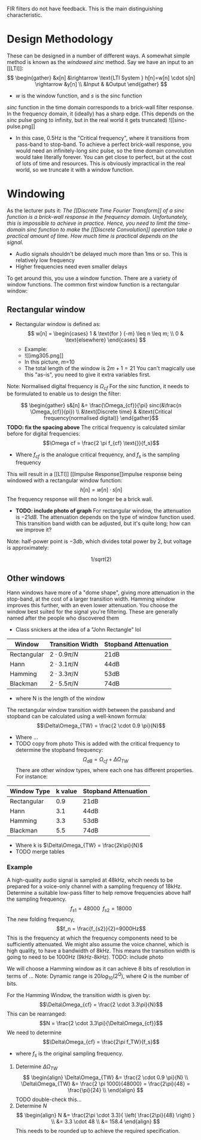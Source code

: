FIR filters do not have feedback. This is the main distinguishing characteristic.

# Design Methodology
These can be designed in a number of different ways. A somewhat simple method is known as the *windowed sinc* method.
Say we have an input to an [[LTI]]:
$$
\begin{gather}
	&x[n] &\rightarrow \text{LTI System } h[n]=w[n] \cdot s[n] \rightarrow &y[n] \\
	&Input & &Output
\end{gather}
$$
- $w$ is the window function, and $s$ is the sinc function

$sinc$ function in the time domain corresponds to a brick-wall filter response. In the frequency domain, it (ideally) has a sharp edge. (This depends on the $sinc$ pulse going to infinity, but in the real world it gets truncated)
![[sinc-pulse.png]]
- In this case, 0.5Hz is the "Critical frequency", where it transitions from pass-band to stop-band.
To achieve a perfect brick-wall response, you would need an infinitely-long $sinc$ pulse, so the time domain convolution would take literally forever. You can get close to perfect, but at the cost of lots of time and resources. This is obviously impractical in the real world, so we truncate it with a window function.

# Windowing
As the lecturer puts it: *The [[Discrete Time Fourier Transform]] of a $sinc$ function is a brick-wall response in the frequency domain. Unfortunately, this is impossible to achieve in practice. Hence, you need to limit the time-domain $sinc$ function to make the [[Discrete Convolution]] operation take a practical amount of time. How much time is practical depends on the signal.*
- Audio signals shouldn't be delayed much more than 1ms or so. This is relatively low frequency
- Higher frequencies need even smaller delays

To get around this, you use a window function. There are a variety of window functions. The common first window function is a rectangular window:
## Rectangular window
- Rectangular window is defined as:
$$
w[n] =
\begin{cases}
	1 & \text{for } {-m} \leq n \leq m; \\
	0         & \text{elsewhere}
\end{cases}
$$
	- Example:
	- ![[img305.png]]
	- In this picture, $m$=10
	- The total length of the window is $2m+1 = 21$
You can't magically use this "as-is", you need to give it extra variables first.

Note: Normalised digital frequency is $\Omega_{cf}$
For the $sinc$ function, it needs to be formulated to enable us to design the filter:

$$
\begin{gather}
	s&[n] &= \frac{\Omega_{cf}}{\pi} sinc(&\frac{n \Omega_{cf}}{pi}) \\
	&\text{Discrete time} & &\text{Critical frequency(normalised digital)}
\end{gather}$$
**TODO: fix the spacing above**
The critical frequency is calculated similar before for digital frequencies:
$$\Omega cf = \frac{2 \pi f_{cf} \text{}}{f_s}$$
- Where $f_{cf}$ is the analogue critical frequency, and $f_s$ is the sampling frequency

This will result in a [[LTI]] [[Impulse Response]]impulse response being windowed with a rectangular window function:
$$h[n] = w[n] \cdot s[n]$$
The frequency response will then no longer be a brick wall.
- **TODO: include photo of graph**
For rectangular window, the attenuation is $-21dB$. The attenuation depends on the type of window function used. This transition band width can be adjusted, but it's quite long; how can we improve it?

Note: half-power point is $-3db$, which divides total power by 2, but voltage is approximately:
```math
1/sqrt(2)
```


## Other windows
Hann windows have more of a "dome shape", giving more attenuation in the stop-band, at the cost of a larger transition width. Hamming window improves this further, with an even lower attenuation. You choose the window best suited for the signal you're filtering.
These are generally named after the people who discovered them
- Class snickers at the idea of a "John Rectangle" lol

| Window      | Transition Width   | Stopband Attenuation |
| ----------- | ------------------ | -------------------- |
| Rectangular | $2 \cdot 0.9\pi/N$ | 21dB                 |
| Hann        | $2 \cdot 3.1\pi/N$ | 44dB                 |
| Hamming     | $2 \cdot 3.3\pi/N$ | 53dB                 |
| Blackman    | $2 \cdot 5.5\pi/N$ | 74dB                 |
- where N is the length of the window

The rectangular window transition width between the passband and stopband can be calculated using a well-known formula:
$$\Delta\Omega_{TW} = \frac{2 \cdot 0.9 \pi}{N}$$
- Where ...
- TODO copy from photo
This is added with the critical frequency to determine the stopband frequency:
$$\Omega_{dB} = \Omega_{cf} + \Delta\Omega_{TW}$$
There are other window types, where each one has different properties. For instance:

| Window Type | k value | Stopband Attenuation |
| ----------- | ------- | -------------------- |
| Rectangular | 0.9     | 21dB                 |
| Hann        | 3.1     | 44dB                 |
| Hamming     | 3.3     | 53dB                 |
| Blackman    | 5.5     | 74dB                 |
- Where k is $\Delta\Omega_{TW} = \frac{2k\pi}{N}$
- TODO merge tables

### Example
A high-quality audio signal is sampled at 48kHz,  whcih needs to be prepared for a voice-only channel with a sampling frequency of 18kHz. Determine a suitable low-pass filter to help remove frequencies above half the sampling frequency.
$$f_{s1} = 48000 \;\; f_{s2} = 18000$$
The new folding frequency, $$f_n = \frac{f_{s2}}{2}=9000Hz$$
This is the frequency at which the frequency components need to be sufficiently attenuated. We might also assume the voice channel, which is high quality, to have a bandwidth of 8kHz. This means the transition width is going to need to be 1000Hz (9kHz-8kHz).
TODO: include photo

We will choose a Hamming window as it can achieve 8 bits of resolution in terms of ...
Note: Dynamic range is $20log_{10}(2^Q)$, where $Q$ is the number of bits.

For the Hamming Window, the transition width is given by:
$$\Delta\Omega_{cf} = \frac{2 \cdot 3.3\pi}{N}$$
This can be rearranged:
$$N = \frac{2 \cdot 3.3\pi}{\Delta\Omega_{cf}}$$
We need to determine
$$\Delta\Omega_{cf} = \frac{2\pi f_TW}{f_s}$$
- where $f_s$ is the original sampling frequency.

1. Determine $\Delta\Omega_{TW}$
$$
\begin{align}
	\Delta\Omega_{TW} &= \frac{2 \cdot 0.9 \pi}{N} \\
	\Delta\Omega_{TW} &= \frac{2 \pi 1000}{48000} = \frac{2\pi}{48} = \frac{\pi}{24} \\
\end{align}
$$
TODO double-check this...
2. Determine $N$
$$
\begin{align}
	N &= \frac{2\pi \cdot 3.3}{ \left( \frac{2\pi}{48} \right) } \\
	&= 3.3 \cdot 48 \\
	&= 158.4  
\end{align}
$$
This needs to be rounded up to achieve the required specification.
